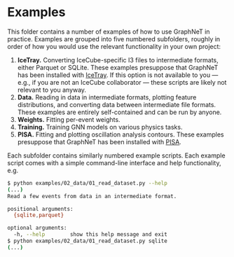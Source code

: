 # Examples

This folder contains a number of examples of how to use GraphNeT in practice.
Examples are grouped into five numbered subfolders, roughly in order of how you would use the relevant functionality in your own project:

1. **IceTray.** Converting IceCube-specific I3 files to intermediate formats, either Parquet or SQLite. These examples presuppose that GraphNeT has been installed with [IceTray](https://github.com/icecube/icetray/). If this option is not available to you — e.g., if you are not an IceCube collaborator — these scripts are likely not relevant to you anyway.
2. **Data.** Reading in data in intermediate formats, plotting feature distributions, and converting data between intermediate file formats. These examples are entirely self-contained and can be run by anyone.
3. **Weights.** Fitting per-event weights.
4. **Training.** Training GNN models on various physics tasks.
5. **PISA.** Fitting and plotting oscillation analysis contours. These examples presuppose that GraphNeT has been installed with [PISA](https://github.com/icecube/pisa).

Each subfolder contains similarly numbered example scripts.
Each example script comes with a simple command-line interface and help functionality, e.g.

```bash
$ python examples/02_data/01_read_dataset.py --help
(...)
Read a few events from data in an intermediate format.

positional arguments:
  {sqlite,parquet}

optional arguments:
  -h, --help        show this help message and exit
$ python examples/02_data/01_read_dataset.py sqlite
(...)
```

